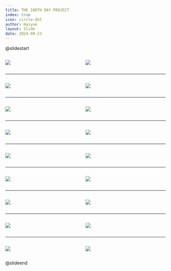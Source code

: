 ```yaml
---
title: THE 100TH DAY PROJECT
index: true
icon: circle-dot
author: Haiyue
layout: Slide
date: 2024-09-23
---
```

 
@slidestart

<div style="display:flex">
<div style="flex:1">

![](/reading/english/Level-P/THE%20100TH%20DAY%20PROJECT/001.webp)
</div>
<div style="flex:1">

![](/reading/english/Level-P/THE%20100TH%20DAY%20PROJECT/002.webp)
</div>
</div>

---

<div style="display:flex">
<div style="flex:1">

![](/reading/english/Level-P/THE%20100TH%20DAY%20PROJECT/003.webp)
</div>
<div style="flex:1">

![](/reading/english/Level-P/THE%20100TH%20DAY%20PROJECT/004.webp)
</div>
</div>

---

<div style="display:flex">
<div style="flex:1">

![](/reading/english/Level-P/THE%20100TH%20DAY%20PROJECT/005.webp)
</div>
<div style="flex:1">

![](/reading/english/Level-P/THE%20100TH%20DAY%20PROJECT/006.webp)
</div>
</div>

---

<div style="display:flex">
<div style="flex:1">

![](/reading/english/Level-P/THE%20100TH%20DAY%20PROJECT/007.webp)
</div>
<div style="flex:1">

![](/reading/english/Level-P/THE%20100TH%20DAY%20PROJECT/008.webp)
</div>
</div>

---

<div style="display:flex">
<div style="flex:1">

![](/reading/english/Level-P/THE%20100TH%20DAY%20PROJECT/009.webp)
</div>
<div style="flex:1">

![](/reading/english/Level-P/THE%20100TH%20DAY%20PROJECT/010.webp)
</div>
</div>

---

<div style="display:flex">
<div style="flex:1">

![](/reading/english/Level-P/THE%20100TH%20DAY%20PROJECT/011.webp)
</div>
<div style="flex:1">

![](/reading/english/Level-P/THE%20100TH%20DAY%20PROJECT/012.webp)
</div>
</div>

---

<div style="display:flex">
<div style="flex:1">

![](/reading/english/Level-P/THE%20100TH%20DAY%20PROJECT/013.webp)
</div>
<div style="flex:1">

![](/reading/english/Level-P/THE%20100TH%20DAY%20PROJECT/014.webp)
</div>
</div>

---

<div style="display:flex">
<div style="flex:1">

![](/reading/english/Level-P/THE%20100TH%20DAY%20PROJECT/015.webp)
</div>
<div style="flex:1">

![](/reading/english/Level-P/THE%20100TH%20DAY%20PROJECT/016.webp)
</div>
</div>

---

<div style="display:flex">
<div style="flex:1">

![](/reading/english/Level-P/THE%20100TH%20DAY%20PROJECT/017.webp)
</div>
<div style="flex:1">

![](/reading/english/Level-P/THE%20100TH%20DAY%20PROJECT/018.webp)
</div>
</div>

@slideend